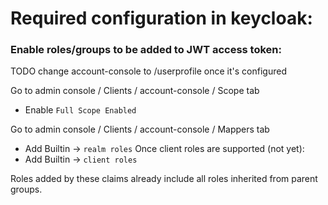 # Required configuration in keycloak:

### Enable roles/groups to be added to JWT access token:

TODO change account-console to /userprofile once it's configured

Go to admin console / Clients / account-console / Scope tab
- Enable <code>Full Scope Enabled</code>

Go to admin console / Clients / account-console / Mappers tab
- Add Builtin -> <code>realm roles</code>
Once client roles are supported (not yet):
- Add Builtin -> <code>client roles</code>

Roles added by these claims already include all roles inherited from parent groups.